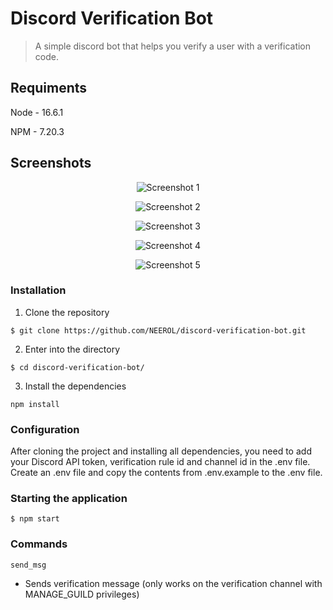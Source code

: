 # Discord Verification Bot

> A simple discord bot that helps you verify a user with a verification code.

## Requiments

Node - 16.6.1

NPM - 7.20.3

## Screenshots

<p align="center">
    <img src="https://i.imgur.com/spIKyXj.png" alt="Screenshot 1">
</p>

<p align="center">
    <img src="https://i.imgur.com/ceVU9LS.png" alt="Screenshot 2">
</p>

<p align="center">
    <img src="https://i.imgur.com/A6QAix0.png" alt="Screenshot 3">
</p>

<p align="center">
    <img src="https://i.imgur.com/G3YM6al.png" alt="Screenshot 4">
</p>

<p align="center">
    <img src="https://i.imgur.com/6wjmYz9.png" alt="Screenshot 5">
</p>

### Installation

1. Clone the repository

```shell
$ git clone https://github.com/NEEROL/discord-verification-bot.git
```

2. Enter into the directory

```shell
$ cd discord-verification-bot/
```

3. Install the dependencies

```shell
npm install
```

### Configuration

After cloning the project and installing all dependencies, you need to add your Discord API token, verification rule id and channel id in the .env file.
Create an .env file and copy the contents from .env.example to the .env file.

### Starting the application

```shell
$ npm start
```

### Commands

`send_msg`

-   Sends verification message (only works on the verification channel with MANAGE_GUILD privileges)
